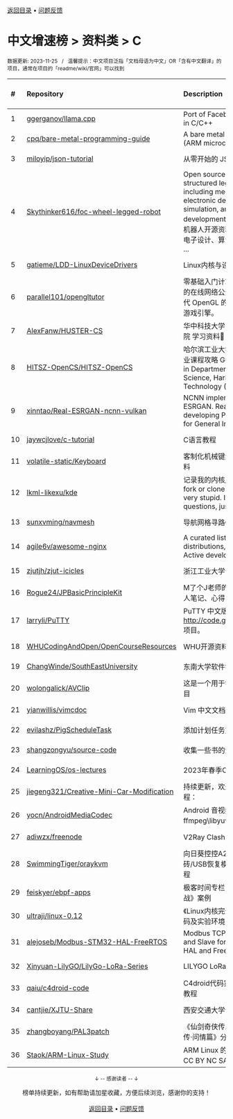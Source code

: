 <a href="https://github.com/GrowingGit/GitHub-Chinese-Top-Charts#github中文排行榜">返回目录</a> • <a href="/content/docs/feedback.md">问题反馈</a>

# 中文增速榜 > 资料类 > C
<sub>数据更新: 2023-11-25&nbsp;&nbsp;&nbsp;/&nbsp;&nbsp;&nbsp;温馨提示：中文项目泛指「文档母语为中文」OR「含有中文翻译」的项目，通常在项目的「readme/wiki/官网」可以找到</sub>

|#|Repository|Description|Stars|Average daily growth|Updated|
|:-|:-|:-|:-|:-|:-|
|1|[ggerganov/llama.cpp](https://github.com/ggerganov/llama.cpp)|Port of Facebook's LLaMA model in C/C++|44747|172|2023-11-24|
|2|[cpq/bare-metal-programming-guide](https://github.com/cpq/bare-metal-programming-guide)|A bare metal programming guide (ARM microcontrollers)|2101|5|2023-08-19|
|3|[miloyip/json-tutorial](https://github.com/miloyip/json-tutorial)|从零开始的 JSON 库教程|7318|3|2023-11-13|
|4|[Skythinker616/foc-wheel-legged-robot](https://github.com/Skythinker616/foc-wheel-legged-robot)|Open source materials for a novel structured legged robot, including mechanical design, electronic design, algorithm simulation, and software development.       一个新型结构的轮腿机器人开源资料，包含机械设计、电子设计、算法仿真、软件开发等 ...|394|3|2023-11-23|
|5|[gatieme/LDD-LinuxDeviceDrivers](https://github.com/gatieme/LDD-LinuxDeviceDrivers)|Linux内核与设备驱动程序学习笔记|2079|1|2023-11-19|
|6|[parallel101/opengltutor](https://github.com/parallel101/opengltutor)|零基础入门计算机图形学必不可少的在线网络公开课，手把手教您现代 OpenGL 的点点滴滴，构建爆款游戏引擎。|156|1|2023-09-13|
|7|[AlexFanw/HUSTER-CS](https://github.com/AlexFanw/HUSTER-CS)|华中科技大学 计算机科学与技术学院 学习资料💯 以及 实验资料💾|874|1|2023-10-10|
|8|[HITSZ-OpenCS/HITSZ-OpenCS](https://github.com/HITSZ-OpenCS/HITSZ-OpenCS)|哈尔滨工业大学（深圳）计算机专业课程攻略   Guidance for courses in Department of Computer Science, Harbin Institute of Technology (Shenzhen)|1211|1|2023-11-22|
|9|[xinntao/Real-ESRGAN-ncnn-vulkan](https://github.com/xinntao/Real-ESRGAN-ncnn-vulkan)|NCNN implementation of Real-ESRGAN. Real-ESRGAN aims at developing Practical Algorithms for General Image Restoration.|1106|1|2023-11-21|
|10|[jaywcjlove/c-tutorial](https://github.com/jaywcjlove/c-tutorial)|C语言教程|44|0|2023-07-03|
|11|[volatile-static/Keyboard](https://github.com/volatile-static/Keyboard)|客制化机械键盘——从0开始全套资料|80|0|2023-08-10|
|12|[lkml-likexu/kde](https://github.com/lkml-likexu/kde)|记录我的内核成长贡献之路。IMO, fork or clone this repo would be very stupid.  If you have any questions, just send me an email.|186|0|2023-11-05|
|13|[sunxvming/navmesh](https://github.com/sunxvming/navmesh)|导航网格寻路C++实现版(入门版)|144|0|2023-11-15|
|14|[agile6v/awesome-nginx](https://github.com/agile6v/awesome-nginx)|A curated list of awesome Nginx distributions, 3rd party modules, Active developers, etc. :octocat:  |1042|0|2023-09-21|
|15|[zjutjh/zjut-icicles](https://github.com/zjutjh/zjut-icicles)|浙江工业大学课程攻略共享计划|135|0|2023-10-17|
|16|[Rogue24/JPBasicPrincipleKit](https://github.com/Rogue24/JPBasicPrincipleKit)|M了个J老师的iOS底层原理课的个人笔记、心得|71|0|2023-06-05|
|17|[larryli/PuTTY](https://github.com/larryli/PuTTY)|PuTTY 中文版，原 http://code.google.com/p/puttycn 项目。|910|0|2023-11-03|
|18|[WHUCodingAndOpen/OpenCourseResources](https://github.com/WHUCodingAndOpen/OpenCourseResources)|WHU开源资料|49|0|2023-09-08|
|19|[ChangWinde/SouthEastUniversity](https://github.com/ChangWinde/SouthEastUniversity)|东南大学软件学院课程资料|182|0|2023-07-02|
|20|[wolongalick/AVClip](https://github.com/wolongalick/AVClip)|这是一个用于学习音视频剪辑的项目|101|0|2023-10-05|
|21|[yianwillis/vimcdoc](https://github.com/yianwillis/vimcdoc)|Vim 中文文档计划|1779|0|2023-10-13|
|22|[evilashz/PigScheduleTask](https://github.com/evilashz/PigScheduleTask)|添加计划任务方法集合|214|0|2023-08-06|
|23|[shangzongyu/source-code](https://github.com/shangzongyu/source-code)|收集一些书的源码，方便自己查找|60|0|2023-10-09|
|24|[LearningOS/os-lectures](https://github.com/LearningOS/os-lectures)|2023年春季OS课程Slides|511|0|2023-11-22|
|25|[jiegeng321/Creative-Mini-Car-Modification](https://github.com/jiegeng321/Creative-Mini-Car-Modification)|持续更新，欢迎star，保姆级改装教程：|52|0|2023-11-19|
|26|[yocn/AndroidMediaCodec](https://github.com/yocn/AndroidMediaCodec)|Android 音视频处理集合，关联了ffmpeg\libyuv等等库|112|0|2023-11-08|
|27|[adiwzx/freenode](https://github.com/adiwzx/freenode)|V2Ray   Clash 免费节点分享|282|0|2023-10-22|
|28|[SwimmingTiger/oraykvm](https://github.com/SwimmingTiger/oraykvm)|向日葵控控A2(OrayKVM)U盘救砖/USB恢复模式说明/免U盘刷机教程|49|0|2023-08-14|
|29|[feiskyer/ebpf-apps](https://github.com/feiskyer/ebpf-apps)|极客时间专栏《eBPF 核心技术与实战》案例|265|0|2023-10-29|
|30|[ultraji/linux-0.12](https://github.com/ultraji/linux-0.12)|《Linux内核完全剖析》linux0.12源码及实验环境|417|0|2023-10-29|
|31|[alejoseb/Modbus-STM32-HAL-FreeRTOS](https://github.com/alejoseb/Modbus-STM32-HAL-FreeRTOS)|Modbus TCP and  RTU,  Master and Slave for STM32 using Cube HAL and FreeRTOS|378|0|2023-11-14|
|32|[Xinyuan-LilyGO/LilyGo-LoRa-Series](https://github.com/Xinyuan-LilyGO/LilyGo-LoRa-Series)|LILYGO LoRa Series examples|464|0|2023-11-23|
|33|[qaiu/c4droid-code](https://github.com/qaiu/c4droid-code)|C4droid代码实例 C/C++代码实例/教程|116|0|2023-09-07|
|34|[cantjie/XJTU-Share](https://github.com/cantjie/XJTU-Share)|西安交通大学课程资料共享计划|371|0|2023-06-03|
|35|[zhangboyang/PAL3patch](https://github.com/zhangboyang/PAL3patch)|《仙剑奇侠传三》《仙剑奇侠传三外传·问情篇》分辨率补丁|176|0|2023-10-05|
|36|[Staok/ARM-Linux-Study](https://github.com/Staok/ARM-Linux-Study)|ARM Linux 的学习历程，文章遵守 CC BY NC SA 4.0 协议。|95|0|2023-11-19|

<div align="center">
    <p><sub>↓ -- 感谢读者 -- ↓</sub></p>
    榜单持续更新，如有帮助请加星收藏，方便后续浏览，感谢你的支持！
</div>

<br/>

<div align="center"><a href="https://github.com/GrowingGit/GitHub-Chinese-Top-Charts#github中文排行榜">返回目录</a> • <a href="/content/docs/feedback.md">问题反馈</a></div>
